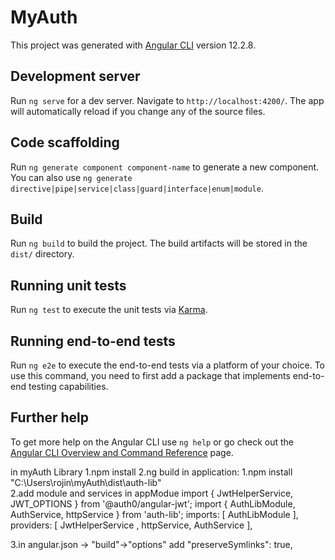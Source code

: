 # MyAuth

This project was generated with [Angular CLI](https://github.com/angular/angular-cli) version 12.2.8.

## Development server

Run `ng serve` for a dev server. Navigate to `http://localhost:4200/`. The app will automatically reload if you change any of the source files.

## Code scaffolding

Run `ng generate component component-name` to generate a new component. You can also use `ng generate directive|pipe|service|class|guard|interface|enum|module`.

## Build

Run `ng build` to build the project. The build artifacts will be stored in the `dist/` directory.

## Running unit tests

Run `ng test` to execute the unit tests via [Karma](https://karma-runner.github.io).

## Running end-to-end tests

Run `ng e2e` to execute the end-to-end tests via a platform of your choice. To use this command, you need to first add a package that implements end-to-end testing capabilities.

## Further help

To get more help on the Angular CLI use `ng help` or go check out the [Angular CLI Overview and Command Reference](https://angular.io/cli) page.

in myAuth Library
1.npm install 
2.ng build
in application:
1.npm install "C:\Users\rojin\myAuth\dist\auth-lib"    
2.add module and services in appModue
import { JwtHelperService, JWT_OPTIONS } from '@auth0/angular-jwt';
import { AuthLibModule, AuthService, httpService } from 'auth-lib';
  imports: [
    AuthLibModule
  ],
  providers: [
    JwtHelperService
   , httpService, AuthService
  ],
  
  3.in angular.json -> "build"->"options" add
                        "preserveSymlinks": true,

